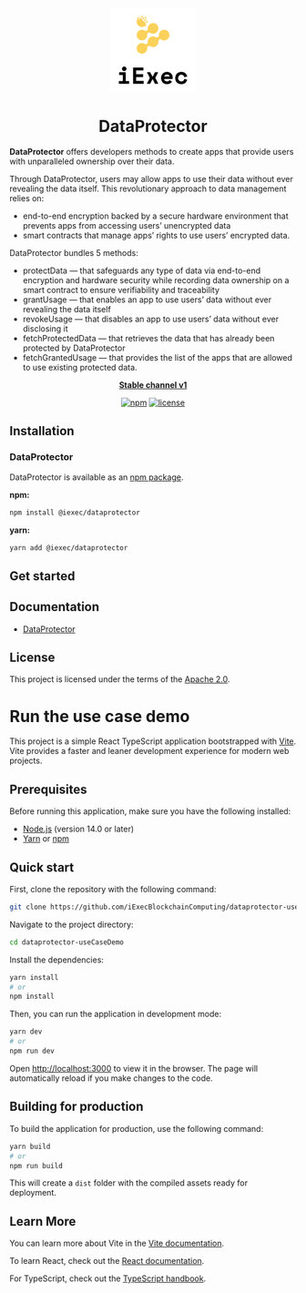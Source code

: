 <p align="center">
  <a href="https://iex.ec/" rel="noopener" target="_blank"><img width="150" src="./src/assets/logo-readme.jpg" alt="iExec logo"/></a>
</p>

<h1 align="center">DataProtector</h1>

**DataProtector** offers developers methods to create apps that provide users with unparalleled ownership over their data.

Through DataProtector, users may allow apps to use their data without ever revealing the data itself. This revolutionary approach to data management relies on:

- end-to-end encryption backed by a secure hardware environment that prevents apps from accessing users’ unencrypted data
- smart contracts that manage apps’ rights to use users’ encrypted data.

DataProtector bundles 5 methods:

- protectData — that safeguards any type of data via end-to-end encryption and hardware security while recording data ownership on a smart contract to ensure verifiability and traceability
- grantUsage — that enables an app to use users’ data without ever revealing the data itself
- revokeUsage — that disables an app to use users’ data without ever disclosing it
- fetchProtectedData — that retrieves the data that has already been protected by DataProtector
- fetchGrantedUsage — that provides the list of the apps that are allowed to use existing protected data.

<div align="center">

**[Stable channel v1](https://iex.ec/)**

[![npm](https://img.shields.io/npm/v/@iexec/dataprotector)](https://www.npmjs.com/package/@iexec/dataprotector) [![license](https://img.shields.io/badge/license-Apache%202-blue)](/LICENSE)

</div>

## Installation

### DataProtector

DataProtector is available as an [npm package](https://www.npmjs.com/package/@iexec/dataprotector).

**npm:**

```sh
npm install @iexec/dataprotector
```

**yarn:**

```sh
yarn add @iexec/dataprotector
```

## Get started

[//]: # 'Add initialize code for getting started to use SDK'

## Documentation

[//]: # 'Add link to documentation gitbook when published'

- [DataProtector](#documentation)

## License

This project is licensed under the terms of the
[Apache 2.0](/LICENSE).


# Run the use case demo

This project is a simple React TypeScript application bootstrapped with [Vite](https://vitejs.dev/). Vite provides a faster and leaner development experience for modern web projects.

## Prerequisites

Before running this application, make sure you have the following installed:

- [Node.js](https://nodejs.org/) (version 14.0 or later)
- [Yarn](https://yarnpkg.com/) or [npm](https://www.npmjs.com/)

## Quick start

First, clone the repository with the following command:

```bash
git clone https://github.com/iExecBlockchainComputing/dataprotector-useCaseDemo.git
```

Navigate to the project directory:

```bash
cd dataprotector-useCaseDemo
```

Install the dependencies:

```bash
yarn install
# or
npm install
```

Then, you can run the application in development mode:

```bash
yarn dev
# or
npm run dev
```

Open [http://localhost:3000](http://localhost:5173) to view it in the browser. The page will automatically reload if you make changes to the code.

## Building for production

To build the application for production, use the following command:

```bash
yarn build
# or
npm run build
```

This will create a `dist` folder with the compiled assets ready for deployment.

## Learn More

You can learn more about Vite in the [Vite documentation](https://vitejs.dev/guide/).

To learn React, check out the [React documentation](https://reactjs.org/).

For TypeScript, check out the [TypeScript handbook](https://www.typescriptlang.org/docs/).
